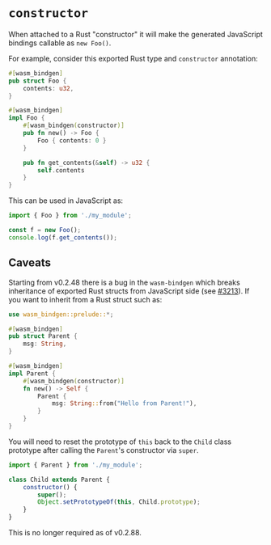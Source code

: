 # `constructor`

When attached to a Rust "constructor" it will make the generated JavaScript
bindings callable as `new Foo()`.

For example, consider this exported Rust type and `constructor` annotation:

```rust
#[wasm_bindgen]
pub struct Foo {
    contents: u32,
}

#[wasm_bindgen]
impl Foo {
    #[wasm_bindgen(constructor)]
    pub fn new() -> Foo {
        Foo { contents: 0 }
    }

    pub fn get_contents(&self) -> u32 {
        self.contents
    }
}
```

This can be used in JavaScript as:

```js
import { Foo } from './my_module';

const f = new Foo();
console.log(f.get_contents());
```

## Caveats

Starting from v0.2.48 there is a bug in the `wasm-bindgen` which breaks inheritance of exported Rust structs from JavaScript side (see [#3213](https://github.com/rustwasm/wasm-bindgen/issues/3213)). If you want to inherit from a Rust struct such as:

```rust
use wasm_bindgen::prelude::*;

#[wasm_bindgen]
pub struct Parent {
    msg: String,
}

#[wasm_bindgen]
impl Parent {
    #[wasm_bindgen(constructor)]
    fn new() -> Self {
        Parent {
            msg: String::from("Hello from Parent!"),
        }
    }
}
```

You will need to reset the prototype of `this` back to the `Child` class prototype after calling the `Parent`'s constructor via `super`.

```js
import { Parent } from './my_module';

class Child extends Parent {
    constructor() {
        super();
        Object.setPrototypeOf(this, Child.prototype);
    }
}
```

This is no longer required as of v0.2.88.
